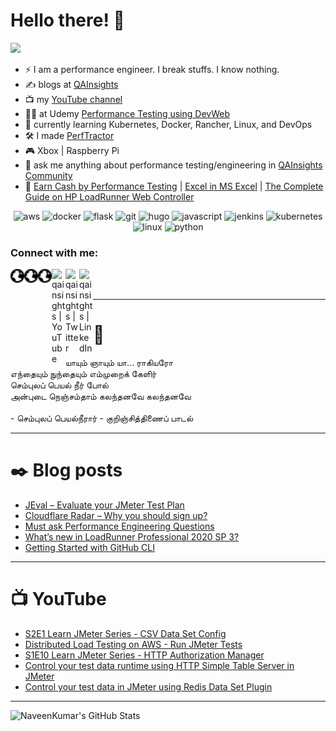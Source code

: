 # Hello there! 👋
![](https://komarev.com/ghpvc/?username=QAInsights&color=brightgreen)
* ⚡ I am a performance engineer. I break stuffs. I know nothing.  
* ✍️ blogs at [QAInsights](https://qainsights.com)  
* 📺 my [YouTube channel](https://qain.si/youtube)  
* 👨‍🏫 at Udemy [Performance Testing using DevWeb](https://qain.si/devweb)  
* 🌱 currently learning Kubernetes, Docker, Rancher, Linux, and DevOps  
* 🛠 I made [PerfTractor](https://perftractor.xyz)
* 🎮 Xbox | Raspberry Pi
* 💬 ask me anything about performance testing/engineering in [QAInsights Community](https://community.qainsights.com/)
* 📘 [Earn Cash by Performance Testing](https://amzn.to/3g0rOPF) | [Excel in MS Excel](https://amzn.to/3atvJDL) | [The Complete Guide on HP LoadRunner Web Controller](https://amzn.to/3aviYZ4)

<p align="center">
  <img src="https://devicons.github.io/devicon/devicon.git/icons/amazonwebservices/amazonwebservices-original-wordmark.svg" alt="aws" width="40" height="40"/> <img src="https://devicons.github.io/devicon/devicon.git/icons/docker/docker-original-wordmark.svg" alt="docker" width="40" height="40"/> <img src="https://www.vectorlogo.zone/logos/pocoo_flask/pocoo_flask-icon.svg" alt="flask" width="40" height="40"/> <img src="https://www.vectorlogo.zone/logos/git-scm/git-scm-icon.svg" alt="git" width="40" height="40"/> <img src="https://api.iconify.design/logos-hugo.svg" alt="hugo" width="40" height="40"/> <img src="https://devicons.github.io/devicon/devicon.git/icons/javascript/javascript-original.svg" alt="javascript" width="40" height="40"/> <img src="https://www.vectorlogo.zone/logos/jenkins/jenkins-icon.svg" alt="jenkins" width="40" height="40"/> <img src="https://www.vectorlogo.zone/logos/kubernetes/kubernetes-icon.svg" alt="kubernetes" width="40" height="40"/> <img src="https://devicons.github.io/devicon/devicon.git/icons/linux/linux-original.svg" alt="linux" width="40" height="40"/> <img src="https://devicons.github.io/devicon/devicon.git/icons/python/python-original.svg" alt="python" width="40" height="40"/>
</p>

### Connect with me:

[<img align="left" alt="qainsights.com" width="22px" src="https://raw.githubusercontent.com/iconic/open-iconic/master/svg/globe.svg" />][website]
[<img align="left" alt="qainsights.com" width="22px" src="https://raw.githubusercontent.com/iconic/open-iconic/master/svg/globe.svg" />][opensourcewebsite]
[<img align="left" alt="qainsights.com" width="22px" src="https://raw.githubusercontent.com/iconic/open-iconic/master/svg/globe.svg" />][community]
[<img align="left" alt="qainsights | YouTube" width="22px" src="https://cdn.jsdelivr.net/npm/simple-icons@v3/icons/youtube.svg" />][youtube]
[<img align="left" alt="qainsights | Twitter" width="22px" src="https://cdn.jsdelivr.net/npm/simple-icons@v3/icons/twitter.svg" />][twitter]
[<img align="left" alt="qainsights | LinkedIn" width="22px" src="https://cdn.jsdelivr.net/npm/simple-icons@v3/icons/linkedin.svg" />][linkedin]

<br />
<br />

---
# 📜 
<p style="text-align: left">
யாயும் ஞாயும் யா... ராகியரோ  <br>
எந்தையும் நுந்தையும் எம்முறைக் கேளிர்  <br>
செம்புலப் பெயல் நீர் போல்  <br>
அன்புடை நெஞ்சம்தாம் கலந்தனவே கலந்தனவே  <br><br>
- செம்புலப் பெயல்நீரார் - குறிஞ்சித்திணைப் பாடல்  
</p>

---

# ✒️ Blog posts
<!-- BLOG-POST-LIST:START -->
- [JEval – Evaluate your JMeter Test Plan](https://qainsights.com/jeval-evaluate-your-jmeter-test-plan/)
- [Cloudflare Radar – Why you should sign up?](https://qainsights.com/cloudflare-radar-why-you-should-sign-up/)
- [Must ask Performance Engineering Questions](https://qainsights.com/performance-engineering-questions/)
- [What’s new in LoadRunner Professional 2020 SP 3?](https://qainsights.com/whats-new-in-loadrunner-professional-2020-sp-3/)
- [Getting Started with GitHub CLI](https://qainsights.com/getting-started-with-github-cli/)
<!-- BLOG-POST-LIST:END -->

---

# 📺 YouTube
<!-- YOUTUBE:START -->
- [S2E1 Learn JMeter Series - CSV Data Set Config](https://www.youtube.com/watch?v=7pljGt-kDv0)
- [Distributed Load Testing on AWS - Run JMeter Tests](https://www.youtube.com/watch?v=AMwSWhdLFQc)
- [S1E10 Learn JMeter Series - HTTP Authorization Manager](https://www.youtube.com/watch?v=tuxx6L4UhCU)
- [Control your test data runtime using HTTP Simple Table Server in JMeter](https://www.youtube.com/watch?v=5w_9QZseuIk)
- [Control your test data in JMeter using Redis Data Set Plugin](https://www.youtube.com/watch?v=h5UYbownZms)
<!-- YOUTUBE:END -->

---

![NaveenKumar's GitHub Stats](https://github-readme-stats.vercel.app/api?username=qainsights&show_icons=true&theme=dracula)

[website]: https://qainsights.com
[twitter]: https://twitter.com/qainsights
[youtube]: https://youtube.com/qainsights
[linkedin]: https://linkedin.com/in/naveenkumarn
[community]: https://community.qainsights.com/
[opensourcewebsite]: https://qainsights.github.io/
